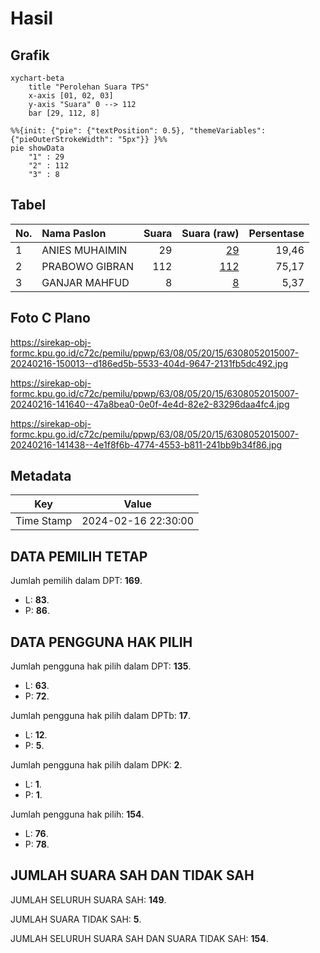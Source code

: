 # Hasil

## Grafik

```mermaid
xychart-beta
    title "Perolehan Suara TPS"
    x-axis [01, 02, 03]
    y-axis "Suara" 0 --> 112
    bar [29, 112, 8]
```

```mermaid
%%{init: {"pie": {"textPosition": 0.5}, "themeVariables": {"pieOuterStrokeWidth": "5px"}} }%%
pie showData
    "1" : 29
    "2" : 112
    "3" : 8
```

## Tabel

| No. | Nama Paslon    | Suara | Suara (raw) | Persentase |
|:--- |:-------------- | -----:| -----------:| ----------:|
| 1   | ANIES MUHAIMIN | 29    | [29][p-1]   | 19,46      |
| 2   | PRABOWO GIBRAN | 112   | [112][p-2]  | 75,17      |
| 3   | GANJAR MAHFUD  | 8     | [8][p-3]    | 5,37       |


[p-1]: https://github.com/gigit-pemilu/pemilu-2024/blob/main/pilpres/hitung-suara/sub/63-kalimantan-selatan/sub/08-hulu-sungai-utara/sub/05-amuntai-tengah/sub/2015-sungai-karias/sub/007-tps/sub/paslon-1.txt
[p-2]: https://github.com/gigit-pemilu/pemilu-2024/blob/main/pilpres/hitung-suara/sub/63-kalimantan-selatan/sub/08-hulu-sungai-utara/sub/05-amuntai-tengah/sub/2015-sungai-karias/sub/007-tps/sub/paslon-2.txt
[p-3]: https://github.com/gigit-pemilu/pemilu-2024/blob/main/pilpres/hitung-suara/sub/63-kalimantan-selatan/sub/08-hulu-sungai-utara/sub/05-amuntai-tengah/sub/2015-sungai-karias/sub/007-tps/sub/paslon-3.txt

## Foto C Plano

https://sirekap-obj-formc.kpu.go.id/c72c/pemilu/ppwp/63/08/05/20/15/6308052015007-20240216-150013--d186ed5b-5533-404d-9647-2131fb5dc492.jpg

https://sirekap-obj-formc.kpu.go.id/c72c/pemilu/ppwp/63/08/05/20/15/6308052015007-20240216-141640--47a8bea0-0e0f-4e4d-82e2-83296daa4fc4.jpg

https://sirekap-obj-formc.kpu.go.id/c72c/pemilu/ppwp/63/08/05/20/15/6308052015007-20240216-141438--4e1f8f6b-4774-4553-b811-241bb9b34f86.jpg


## Metadata

| Key        | Value               |
| ---------- | ------------------- |
| Time Stamp | 2024-02-16 22:30:00 |


## DATA PEMILIH TETAP

Jumlah pemilih dalam DPT: **169**.
 * L: **83**.
 * P: **86**.

## DATA PENGGUNA HAK PILIH

Jumlah pengguna hak pilih dalam DPT: **135**.
 * L: **63**.
 * P: **72**.

Jumlah pengguna hak pilih dalam DPTb: **17**.
 * L: **12**.
 * P: **5**.

Jumlah pengguna hak pilih dalam DPK: **2**.
 * L: **1**.
 * P: **1**.

Jumlah pengguna hak pilih: **154**.
 * L: **76**.
 * P: **78**.

## JUMLAH SUARA SAH DAN TIDAK SAH

JUMLAH SELURUH SUARA SAH: **149**.

JUMLAH SUARA TIDAK SAH: **5**.

JUMLAH SELURUH SUARA SAH DAN SUARA TIDAK SAH: **154**.


